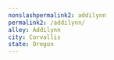 ```yaml
---
﻿nonslashpermalink2: addilynn
permalink2: /addilynn/
alley: Addilynn
city: Corvallis
state: Oregon
---
```

